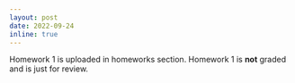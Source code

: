 ```yaml
---
layout: post
date: 2022-09-24
inline: true
---
```


Homework 1 is uploaded in homeworks section. Homework 1 is <b>not</b> graded and is just for review.
